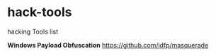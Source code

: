 # hack-tools
hacking Tools list

**Windows Payload Obfuscation**
https://github.com/idfp/masquerade
